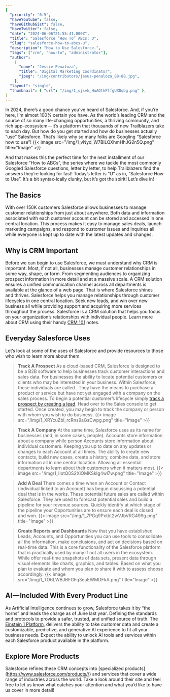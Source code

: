 ```yaml
---
{
  "priority": "0.5",
  "haveYoutube": false,
  "haveGithubGist": false,
  "haveTwitter": false,
  "date": "2024-06-06T21:55:41.000Z",
  "title": "Salesforce “How To” ABCs: U",
  "Slug": "salesforce-how-to-abcs-u",
  "description": "How to Use Salesforce.",
  "tags": ["crm", "how-to", "administrator"],
  "author":
    {
      "name": "Jessie Penaloza",
      "title": "Digital Marketing Coordinator",
      "jpeg": "/img/contributors/jesus-penaloza_88-88.jpg",
    },
  "layout": "single",
  "thumbnail": { "url": "/img/1_ujsvk_HuAQtkPlfgUXDqbg.png" },
}
---
```


In 2024, there’s a good chance you’ve heard of Salesforce. And, if you’re here, I’m almost 100% certain you have. As the world’s leading CRM and the source of so many life-changing opportunities, a thriving community, and rich app-ecosystem — it’s a platform that thousands of new Trailblazers take to each day. But how do you get started and how do businesses actually “use” Salesforce. That’s likely why so many folks are Googling “Salesforce how to use”!
{{< image src="/img/1_vNyd_W7BILQXhmHhJG2n5Q.png" title="Image" >}}

And that makes this the perfect time for the next installment of our Salesforce “How to ABCs”, the series where we tackle the most commonly Googled Salesforce questions, letter by letter, to help Trailblazers find the answers they’re looking for fast! Today’s letter is “U” as in, “Salesforce How to Use”. It’s a bit syntax-ically clunky, but it’s got the spirit!
Let’s dive in!

## The Basics

With over 150K customers Salesforce allows businesses to manage customer relationships from just about anywhere. Both data and information associated with each customer account can be stored and accessed in one central location.
This process makes it easy to manage sales deals, launch marketing campaigns, and respond to customer issues and inquiries all while everyone is kept up to date with the latest updates and changes.

## Why is CRM Important

Before we can begin to use Salesforce, we must understand why CRM is important. Most, if not all, businesses manage customer relationships in some way, shape, or form. From segmenting audiences to organizing prospect information in more detail and at a massive scale. A CRM solution ensures a unified communication channel across all departments is available at the glance of a web page. That is where Salesforce shines and thrives.
Salesforce helps you manage relationships through customer lifecycles in one central location. Seek new leads, and win over new business all while providing support and acquiring more services throughout the process.
Salesforce is a CRM solution that helps you focus on your organization’s relationships with individual people. Learn more about CRM using their handy [CRM 101](https://www.salesforce.com/crm/what-is-crm/) notes.

## Everyday Salesforce Uses

Let’s look at some of the uses of Salesforce and provide resources to those who wish to learn more about them.

> <strong>Track A Prospect</strong>
> As a cloud-based CRM, Salesforce is designed to be a B2B software to help businesses track customer interactions and sales data. For businesses the ability to locate potential customers or clients who may be interested in your business. Within Salesforce, these individuals are called [](https://www.salesforce.com/resources/articles/what-is-sales-prospecting/). They have the means to purchase a product or service but have not yet engaged with a company on the sales process.
> To begin a potential customer’s lifecycle simply [track a prospect by creating a lead](https://trailhead.salesforce.com/content/learn/modules/prospect-tracking-with-salesforce-leads-quick-look/track-prospects-with-salesforce-leads). Head over to the Sales console to get started. Once created, you may begin to track the company or person with whom you wish to do business.
> {{< image src="/img/1_XRYcuZbl_rcRns9aGsCwpg.png" title="Image" >}}

> <strong>Track A Company</strong>
> At the same time, Salesforce uses [](https://help.salesforce.com/s/articleView?id=sf.accounts.htm&type=5) as its name for businesses (and, in some cases, people). Accounts store information about a company while person Accounts store information about individual customers. Keeping you up to date on any updates or changes to each Account at all times.
> The ability to create new contacts, build new cases, create a history, combine data, and store information all in one central location. Allowing all essential departments to learn about their customers when it matters most.
> {{< image src="/img/1_IIotQ0S2XlOMKSkIg4wl7w.png" title="Image" >}}

> <strong>Add A Deal</strong>
> There comes a time when an Account or Contact (individual linked to an Account) has begun discussing a potential deal that is in the works. These potential future sales are called [](https://help.salesforce.com/s/articleView?id=sf.opportunities.htm&type=5) within Salesforce. They are used to forecast potential sales and build a pipeline for your revenue sources.
> Quickly identify at which stage of the pipeline your Opportunities are to ensure each deal is closed and won.
> {{< image src="/img/1_7PGq9Pxtbt2wVJbVRG499g.png" title="Image" >}}

> <strong>Create Reports and Dashboards</strong>
> Now that you have established Leads, Accounts, and Opportunities you can use tools to consolidate all the information, make conclusions, and act on decisions based on real-time data. This is a core functionality of the Salesforce platform that is practically used by many if not all users in the ecosystem.
> While [](https://help.salesforce.com/s/articleView?id=sf.reports_build_lex.htm&type=5) offer real-time snapshots of data sets, [](https://trailhead.salesforce.com/content/learn/projects/quickstart-reports/quickstart-reports-3) present data through visual elements like charts, graphics, and tables. Based on what you plan to evaluate and whom you plan to share it with to assess choose accordingly.
> {{< image src="/img/1_TO6LWBJBFGFq3euEWMDFkA.png" title="Image" >}}

## AI — Included With Every Product Line

As Artificial Intelligence continues to grow, Salesforce takes it by “the horns” and leads the charge as of June last year. Defining the standards and protocols to provide a safer, trusted, and unified source of truth. The [Einstein 1 Platform](https://www.salesforce.com/artificial-intelligence/), delivers the ability to take customer data and create a customizable, predictive, and generative AI experience to fit all your business needs.
Expect the ability to unlock AI tools and services within each Salesforce product available in the platform.

## Explore More Products

Salesforce refines these CRM concepts into [specialized products](https://www.salesforce.com/products/\) and services that cover a wide range of industries across the world. Take a look around their site and feel free to let us know what catches your attention and what you’d like to have us cover in more detail!
